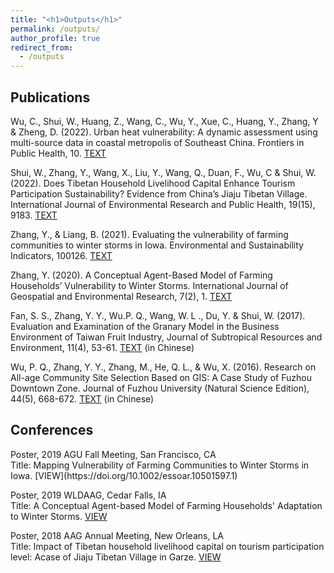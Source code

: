 ```yaml
---
title: "<h1>Outputs</h1>"
permalink: /outputs/
author_profile: true
redirect_from: 
  - /outputs
---
```


<h2><b>Publications</b></h2>

Wu, C., Shui, W., Huang, Z., Wang, C., Wu, Y., Xue, C., Huang, Y., Zhang, Y & Zheng, D. (2022). Urban heat vulnerability: A dynamic assessment using multi-source data in coastal metropolis of Southeast China. Frontiers in Public Health, 10. [TEXT](https://www.ncbi.nlm.nih.gov/pmc/articles/PMC9632749/)

Shui, W., Zhang, Y., Wang, X., Liu, Y., Wang, Q., Duan, F., Wu, C & Shui, W. (2022). Does Tibetan Household Livelihood Capital Enhance Tourism Participation Sustainability? Evidence from China’s Jiaju Tibetan Village. International Journal of Environmental Research and Public Health, 19(15), 9183. [TEXT](https://www.mdpi.com/1660-4601/19/15/9183)

Zhang, Y., & Liang, B. (2021). Evaluating the vulnerability of farming communities to winter storms in Iowa. Environmental and Sustainability Indicators, 100126. [TEXT](https://www.sciencedirect.com/science/article/pii/S2665972721000271)

Zhang, Y. (2020). A Conceptual Agent-Based Model of Farming Households’ Vulnerability to Winter Storms. International Journal of Geospatial and Environmental Research, 7(2), 1. [TEXT](https://dc.uwm.edu/ijger/vol7/iss2/1/)

Fan, S. S., Zhang, Y. Y., Wu.P. Q., Wang, W. L ., Du, Y. & Shui, W. (2017). Evaluation and Examination of the Granary Model in the Business Environment of Taiwan Fruit Industry, Journal of Subtropical Resources and Environment, 11(4), 53-61. [TEXT](http://www.cqvip.com/QK/83207X/201604/671315531.html) (in Chinese)

Wu, P. Q., Zhang, Y. Y., Zhang, M., He, Q. L., & Wu, X. (2016). Research on All-age Community Site Selection Based on GIS: A Case Study of Fuzhou Downtown Zone. Journal of Fuzhou University (Natural Science Edition), 44(5), 668-672. [TEXT](http://www.cqvip.com/QK/92302X/201605/670756723.html) (in Chinese)
  
<h2><b>Conferences</b></h2>
Poster, 2019 AGU Fall Meeting, San Francisco, CA <br /> 
Title: Mapping Vulnerability of Farming Communities to Winter Storms in Iowa. [VIEW](https://doi.org/10.1002/essoar.10501597.1)

Poster, 2019 WLDAAG, Cedar Falls, IA <br /> 
Title: A Conceptual Agent-based Model of Farming Households' Adaptation to Winter Storms. [VIEW](https://drive.google.com/file/d/1h1iy317LyOJBVHIqFopDNnJATNxYMVeS/view)

Poster, 2018 AAG Annual Meeting, New Orleans, LA <br /> 
Title: Impact of Tibetan household livelihood capital on tourism participation level: Acase of Jiaju Tibetan Village in Garze. [VIEW](https://aag.secure-abstracts.com/AAG%20Annual%20Meeting%202018/abstracts-gallery/16347)

